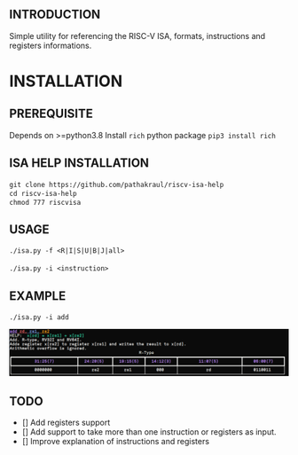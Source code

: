 ## INTRODUCTION

Simple utility for referencing the RISC-V ISA, formats, instructions and registers informations.


# INSTALLATION

## PREREQUISITE
Depends on >=python3.8
Install `rich` python package `pip3 install rich`

## ISA HELP INSTALLATION
```
git clone https://github.com/pathakraul/riscv-isa-help
cd riscv-isa-help
chmod 777 riscvisa
```

## USAGE

```
./isa.py -f <R|I|S|U|B|J|all>

./isa.py -i <instruction>

```


## EXAMPLE
```
./isa.py -i add 

```
![](add-example.png)


## TODO

- [] Add registers support
- [] Add support to take more than one instruction or registers as input.
- [] Improve explanation of instructions and registers
